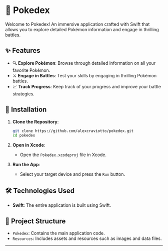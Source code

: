 # 📖 Pokedex

Welcome to Pokedex! An immersive application crafted with Swift that allows you to explore detailed Pokémon information and engage in thrilling battles.

## ✨ Features

- 🔍 **Explore Pokémon**: Browse through detailed information on all your favorite Pokémon.
- ⚔️ **Engage in Battles**: Test your skills by engaging in thrilling Pokémon battles.
- 📈 **Track Progress**: Keep track of your progress and improve your battle strategies.

## 📱 Installation

1. **Clone the Repository**:
   ```bash
   git clone https://github.com/alexcraviotto/pokedex.git
   cd pokedex
   ```

2. **Open in Xcode**:
   - Open the `Pokedex.xcodeproj` file in Xcode.

3. **Run the App**:
   - Select your target device and press the `Run` button.

## 🛠️ Technologies Used

- **Swift**: The entire application is built using Swift.

## 📂 Project Structure

- `Pokedex`: Contains the main application code.
- `Resources`: Includes assets and resources such as images and data files.

---
